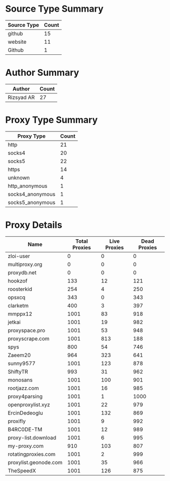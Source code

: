 # Source Type Summary

| Source Type | Count |
|-------------|-------|
| github | 15 |
| website | 11 |
| Github | 1 |


# Author Summary

| Author | Count |
|--------|-------|
| Rizsyad AR | 27 |


# Proxy Type Summary

| Proxy Type | Count |
|------------|-------|
| http | 21 |
| socks4 | 20 |
| socks5 | 22 |
| https | 14 |
| unknown | 4 |
| http_anonymous | 1 |
| socks4_anonymous | 1 |
| socks5_anonymous | 1 |


# Proxy Details

| Name | Total Proxies | Live Proxies | Dead Proxies |
|------|---------------|--------------|---------------|
| zloi-user | 0 | 0 | 0 |
| multiproxy.org | 0 | 0 | 0 |
| proxydb.net | 0 | 0 | 0 |
| hookzof | 133 | 12 | 121 |
| roosterkid | 254 | 4 | 250 |
| opsxcq | 343 | 0 | 343 |
| clarketm | 400 | 3 | 397 |
| mmppx12 | 1001 | 83 | 918 |
| jetkai | 1001 | 19 | 982 |
| proxyspace.pro | 1001 | 53 | 948 |
| proxyscrape.com | 1001 | 813 | 188 |
| spys | 800 | 54 | 746 |
| Zaeem20 | 964 | 323 | 641 |
| sunny9577 | 1001 | 123 | 878 |
| ShiftyTR | 993 | 31 | 962 |
| monosans | 1001 | 100 | 901 |
| rootjazz.com | 1001 | 16 | 985 |
| proxy4parsing | 1001 | 1 | 1000 |
| openproxylist.xyz | 1001 | 22 | 979 |
| ErcinDedeoglu | 1001 | 132 | 869 |
| proxifly | 1001 | 9 | 992 |
| B4RC0DE-TM | 1001 | 12 | 989 |
| proxy-list.download | 1001 | 6 | 995 |
| my-proxy.com | 910 | 103 | 807 |
| rotatingproxies.com | 1001 | 2 | 999 |
| proxylist.geonode.com | 1001 | 35 | 966 |
| TheSpeedX | 1001 | 126 | 875 |
